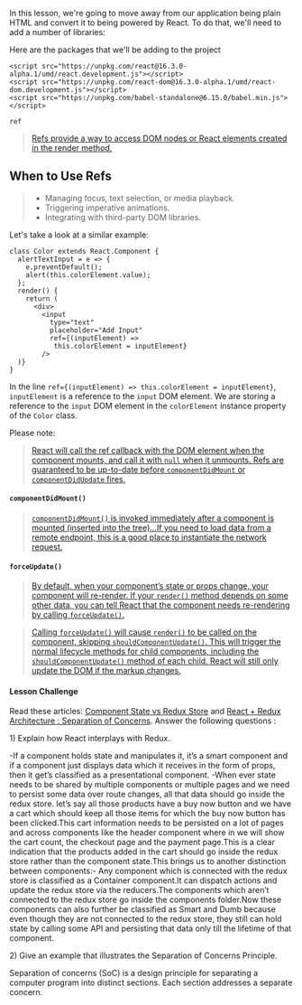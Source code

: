 In this lesson, we're going to move away from our application being plain HTML and convert it to being powered by React. To do that, we'll need to add a number of libraries:
<p>Here are the packages that we'll be adding to the project</p>
<pre><code class="lang-html"><span class="hljs-tag">&lt;<span class="hljs-title">script</span> <span class="hljs-attribute">src</span>=<span class="hljs-value">"https://unpkg.com/react@16.3.0-alpha.1/umd/react.development.js"</span>&gt;</span><span class="undefined"></span><span class="hljs-tag">&lt;/<span class="hljs-title">script</span>&gt;</span>
<span class="hljs-tag">&lt;<span class="hljs-title">script</span> <span class="hljs-attribute">src</span>=<span class="hljs-value">"https://unpkg.com/react-dom@16.3.0-alpha.1/umd/react-dom.development.js"</span>&gt;</span><span class="undefined"></span><span class="hljs-tag">&lt;/<span class="hljs-title">script</span>&gt;</span>
<span class="hljs-tag">&lt;<span class="hljs-title">script</span> <span class="hljs-attribute">src</span>=<span class="hljs-value">"https://unpkg.com/babel-standalone@6.15.0/babel.min.js"</span>&gt;</span><span class="undefined"></span><span class="hljs-tag">&lt;/<span class="hljs-title">script</span>&gt;</span>
</code></pre>

<code>ref</code>
<blockquote>
<p><a target="_blank" href="https://reactjs.org/docs/refs-and-the-dom.html#callback-refs">Refs provide a way to access DOM nodes or React elements created in the render method.</a></p>
</blockquote>

<h2 id="when-to-use-refs">When to Use Refs</h2>
<blockquote>
<ul>
<li>Managing focus, text selection, or media playback.</li>
<li>Triggering imperative animations.</li>
<li>Integrating with third-party DOM libraries.</li>
</ul>
</blockquote>

<div class="ltr"><div class="index-module--markdown--2MdcR ureact-markdown "><p>Let's take a look at a similar example:</p>
<pre><code class="lang-js"><span class="hljs-class"><span class="hljs-keyword">class</span> <span class="hljs-title">Color</span> <span class="hljs-keyword">extends</span> <span class="hljs-title">React</span>.<span class="hljs-title">Component</span> </span>{
  alertTextInput = e =&gt; {
    e.preventDefault();
    alert(<span class="hljs-keyword">this</span>.colorElement.value);
  };
  render() {
    <span class="hljs-keyword">return</span> (
      <span class="xml"><span class="hljs-tag">&lt;<span class="hljs-title">div</span>&gt;</span>
        <span class="hljs-tag">&lt;<span class="hljs-title">input</span>
          <span class="hljs-attribute">type</span>=<span class="hljs-value">"text"</span>
          <span class="hljs-attribute">placeholder</span>=<span class="hljs-value">"Add Input"</span>
          <span class="hljs-attribute">ref</span>=<span class="hljs-value">{(inputElement)</span> =&gt;</span> 
           this.colorElement = inputElement}
        /&gt; 
  )}
}
</code></pre>
<p>In the line <code>ref={(inputElement) =&gt; this.colorElement = inputElement}</code>, <code>inputElement</code> is a reference to the <code>input</code> DOM element. We are storing a reference to the <code>input</code> DOM element in the <code>colorElement</code> instance property of the <code>Color</code> class.</p>
<p>Please note:</p>
<blockquote>
<p><a target="_blank" href="https://reactjs.org/docs/refs-and-the-dom.html#callback-refs">React will call the ref callback with the DOM element when the component mounts, and call it with <code>null</code> when it unmounts. Refs are guaranteed to be up-to-date before <code>componentDidMount</code> or <code>componentDidUpdate</code> fires.</a></p>
</blockquote>
</div></div>

<h4 id="componentdidmount-"><code>componentDidMount()</code></h4>
<blockquote>
<p><a target="_blank" href="https://reactjs.org/docs/react-component.html#componentdidmount"><code>componentDidMount()</code> is invoked immediately after a component is mounted (inserted into the tree)...If you need to load data from a remote endpoint, this is a good place to instantiate the network request.</a></p>
</blockquote>

<h4 id="forceupdate-"><code>forceUpdate()</code></h4>
<blockquote>
<p><a target="_blank" href="https://reactjs.org/docs/react-component.html#forceupdate">By default, when your component’s state or props change, your component will re-render. If your <code>render()</code> method depends on some other data, you can tell React that the component needs re-rendering by calling <code>forceUpdate()</code>.</a></p>
</blockquote>

<blockquote>
<p><a target="_blank" href="https://reactjs.org/docs/react-component.html#forceupdate">Calling <code>forceUpdate()</code> will cause <code>render()</code> to be called on the component, skipping <code>shouldComponentUpdate()</code>. This will trigger the normal lifecycle methods for child components, including the <code>shouldComponentUpdate()</code> method of each child. React will still only update the DOM if the markup changes.</a></p>
</blockquote>

<div class="ltr"><div class="index-module--markdown--2MdcR ureact-markdown "><h4 id="lesson-challenge">Lesson Challenge</h4>
<p>Read these articles: <a target="_blank" href="https://medium.com/netscape/component-state-vs-redux-store-1eb0c929277">Component State vs Redux Store</a> and <a target="_blank" href="https://medium.com/prod-io/react-redux-architecture-part-1-separation-of-concerns-812da3b08b46">React + Redux Architecture : Separation of Concerns</a>. Answer the following questions : </p>
<p>1) Explain how React interplays with Redux.</p>
-If a component holds state and manipulates it, it’s a smart component and if a component just displays data which it receives in the form of props, then it get’s classified as a presentational component.
-When ever state needs to be shared by multiple components or multiple pages and we need to persist some data over route changes, all that data should go inside the redux store.
 let’s say all those products have a buy now button and we have a cart which should keep all those items for which the buy now button has been clicked.This cart information needs to be persisted on a lot of pages and across components like the header component where in we will show the cart count, the checkout page and the payment page.This is a clear indication that the products added in the cart should go inside the redux store rather than the component state.This brings us to another distinction between components:-
Any component which is connected with the redux store is classified as a Container component.It can dispatch actions and update the redux store via the reducers.The components which aren’t connected to the redux store go inside the components folder.Now these components can also further be classified as Smart and Dumb because even though they are not connected to the redux store, they still can hold state by calling some API and persisting that data only till the lifetime of that component.  
<p>2) Give an example that illustrates the Separation of Concerns Principle. </p>
Separation of concerns (SoC) is a design principle for separating a computer program into distinct sections. Each section addresses a separate concern.
</div></div>


